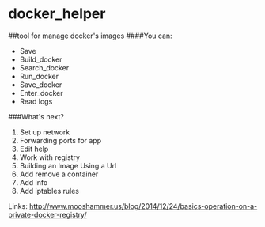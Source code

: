 # docker_helper
##tool for manage docker's images
####You can:
- Save
- Build_docker
- Search_docker
- Run_docker
- Save_docker
- Enter_docker
- Read logs

###What's next?

1. Set up network
2. Forwarding ports for app
3. Edit help
4. Work with registry
5. Building an Image Using a Url
6. Add remove a container
7. Add info
8. Add iptables rules

Links:
http://www.mooshammer.us/blog/2014/12/24/basics-operation-on-a-private-docker-registry/
